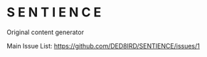 # S E N T I E N C E
Original content generator

Main Issue List: https://github.com/DED8IRD/SENTIENCE/issues/1
